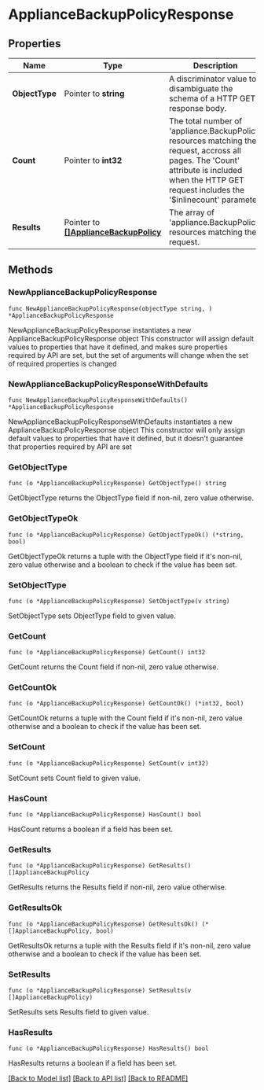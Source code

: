 # ApplianceBackupPolicyResponse

## Properties

Name | Type | Description | Notes
------------ | ------------- | ------------- | -------------
**ObjectType** | Pointer to **string** | A discriminator value to disambiguate the schema of a HTTP GET response body. | 
**Count** | Pointer to **int32** | The total number of &#39;appliance.BackupPolicy&#39; resources matching the request, accross all pages. The &#39;Count&#39; attribute is included when the HTTP GET request includes the &#39;$inlinecount&#39; parameter. | [optional] 
**Results** | Pointer to [**[]ApplianceBackupPolicy**](appliance.BackupPolicy.md) | The array of &#39;appliance.BackupPolicy&#39; resources matching the request. | [optional] 

## Methods

### NewApplianceBackupPolicyResponse

`func NewApplianceBackupPolicyResponse(objectType string, ) *ApplianceBackupPolicyResponse`

NewApplianceBackupPolicyResponse instantiates a new ApplianceBackupPolicyResponse object
This constructor will assign default values to properties that have it defined,
and makes sure properties required by API are set, but the set of arguments
will change when the set of required properties is changed

### NewApplianceBackupPolicyResponseWithDefaults

`func NewApplianceBackupPolicyResponseWithDefaults() *ApplianceBackupPolicyResponse`

NewApplianceBackupPolicyResponseWithDefaults instantiates a new ApplianceBackupPolicyResponse object
This constructor will only assign default values to properties that have it defined,
but it doesn't guarantee that properties required by API are set

### GetObjectType

`func (o *ApplianceBackupPolicyResponse) GetObjectType() string`

GetObjectType returns the ObjectType field if non-nil, zero value otherwise.

### GetObjectTypeOk

`func (o *ApplianceBackupPolicyResponse) GetObjectTypeOk() (*string, bool)`

GetObjectTypeOk returns a tuple with the ObjectType field if it's non-nil, zero value otherwise
and a boolean to check if the value has been set.

### SetObjectType

`func (o *ApplianceBackupPolicyResponse) SetObjectType(v string)`

SetObjectType sets ObjectType field to given value.


### GetCount

`func (o *ApplianceBackupPolicyResponse) GetCount() int32`

GetCount returns the Count field if non-nil, zero value otherwise.

### GetCountOk

`func (o *ApplianceBackupPolicyResponse) GetCountOk() (*int32, bool)`

GetCountOk returns a tuple with the Count field if it's non-nil, zero value otherwise
and a boolean to check if the value has been set.

### SetCount

`func (o *ApplianceBackupPolicyResponse) SetCount(v int32)`

SetCount sets Count field to given value.

### HasCount

`func (o *ApplianceBackupPolicyResponse) HasCount() bool`

HasCount returns a boolean if a field has been set.

### GetResults

`func (o *ApplianceBackupPolicyResponse) GetResults() []ApplianceBackupPolicy`

GetResults returns the Results field if non-nil, zero value otherwise.

### GetResultsOk

`func (o *ApplianceBackupPolicyResponse) GetResultsOk() (*[]ApplianceBackupPolicy, bool)`

GetResultsOk returns a tuple with the Results field if it's non-nil, zero value otherwise
and a boolean to check if the value has been set.

### SetResults

`func (o *ApplianceBackupPolicyResponse) SetResults(v []ApplianceBackupPolicy)`

SetResults sets Results field to given value.

### HasResults

`func (o *ApplianceBackupPolicyResponse) HasResults() bool`

HasResults returns a boolean if a field has been set.


[[Back to Model list]](../README.md#documentation-for-models) [[Back to API list]](../README.md#documentation-for-api-endpoints) [[Back to README]](../README.md)


